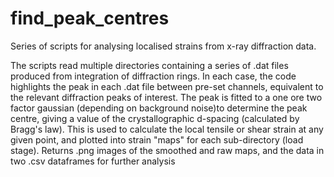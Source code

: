 # find_peak_centres
Series of scripts for analysing localised strains from x-ray diffraction data.

The scripts read multiple directories containing a series of .dat files produced from integration of diffraction rings. In each case, the code highlights the peak in each .dat file between pre-set channels, equivalent to the relevant diffraction peaks of interest. The peak is fitted to a one ore two factor gaussian (depending on background noise)to determine the peak centre, giving a value of the crystallographic d-spacing (calculated by Bragg's law). This is used to calculate the local tensile or shear strain at any given point, and plotted into strain "maps" for each sub-directory (load stage).
Returns .png images of the smoothed and raw maps, and the data in two .csv dataframes for further analysis
